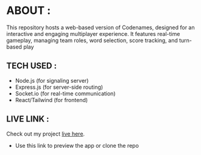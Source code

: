 # ABOUT :
This repository hosts a web-based version of Codenames, designed 
for an interactive and engaging multiplayer experience. It
features real-time gameplay, managing team roles, word selection, 
score tracking, and turn-based play 

## TECH USED :
- Node.js (for signaling server)
- Express.js (for server-side routing)
- Socket.io (for real-time communication)
- React/Tailwind (for frontend)
<!-- so i used ABAC damn -->

## LIVE LINK :
Check out my project [live here](https://codename-olive.vercel.app).
- Use this link to preview the app or clone the repo 
